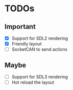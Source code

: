 # TODOs

## Important
- [X] Support for SDL2 rendering
- [X] Friendly layout
- [ ] SocketCAN to send actions

## Maybe
- [ ] Support for SDL3 rendering
- [ ] Hot reload the layout
